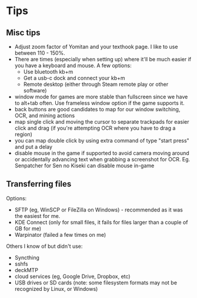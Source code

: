 # Tips

## Misc tips

- Adjust zoom factor of Yomitan and your texthook page. I like to use between 110 - 150%.
- There are times (especially when setting up) where it'll be much easier if you have a keyboard and mouse. A few options:
  - Use bluetooth kb+m
  - Get a usb-c dock and connect your kb+m
  - Remote desktop (either through Steam remote play or other software)
- window mode for games are more stable than fullscreen since we have to alt+tab often. Use frameless window option if the game supports it.
- back buttons are good candidates to map for our window switching, OCR, and mining actions
- map single click and moving the cursor to separate trackpads for easier click and drag (if you're attempting OCR where you have to drag a region)
- you can map double click by using extra command of type "start press" and put a delay
- disable mouse in the game if supported to avoid camera moving around or accidentally advancing text when grabbing a screenshot for OCR. Eg. Senpatcher for Sen no Kiseki can disable mouse in-game

## Transferring files

Options:

- SFTP (eg, WinSCP or FileZilla on Windows) - recommended as it was the easiest for me.
- KDE Connect (only for small files, it fails for files larger than a couple of GB for me)
- Warpinator (failed a few times on me)

Others I know of but didn't use:

- Syncthing
- sshfs
- deckMTP
- cloud services (eg, Google Drive, Dropbox, etc)
- USB drives or SD cards (note: some filesystem formats may not be recognized by Linux, or Windows)
